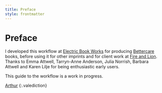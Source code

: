 ```yaml
---
title: Preface
style: frontmatter
---
```


# Preface

I developed this workflow at [Electric Book Works](http://electricbookworks.com) for producing [Bettercare](http://bettercare.co.za) books, before using it for other imprints and for client work at [Fire and Lion](http://fireandlion). Thanks to Emma Attwell, Tarryn-Anne Anderson, Julia Norrish, Barbara Attwell and Karen Lilje for being enthusiastic early users.

This guide to the workflow is a work in progress.

[Arthur](http://arthurattwell.com)
{:.valediction}
